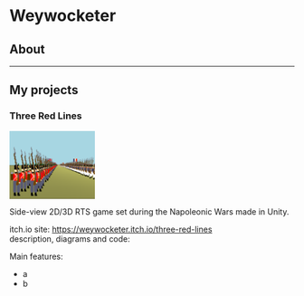 # Weywocketer

## About

---

## My projects
### Three Red Lines
<img src="https://github.com/weywocketer/weywocketer/blob/master/th.png" width=30% align="center">

Side-view 2D/3D RTS game set during the Napoleonic Wars made in Unity.  

itch.io site: https://weywocketer.itch.io/three-red-lines
<br>
description, diagrams and code:

Main features:
- a
- b
